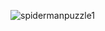 ![spidermanpuzzle1](https://github.com/leala1/leala1.github.io/assets/158507277/f0e5d92c-4dbc-49a8-841f-32b4f9bf42df)
